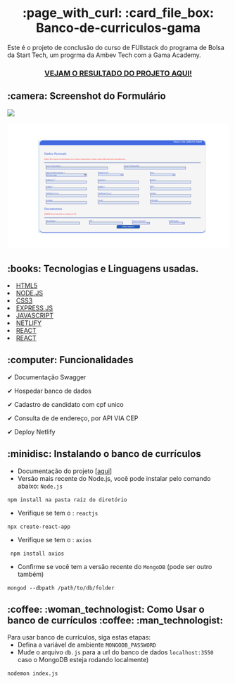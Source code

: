 
<h1 align="center"> :page_with_curl: :card_file_box: Banco-de-curriculos-gama </h1>

</hr>

Este é o projeto de conclusão do curso de FUllstack do programa de  Bolsa da Start Tech, um progrma da Ambev Tech com  a Gama Academy.

<h3 align="center">
<a href=" https://banco-de-curriculos.netlify.app/ ">VEJAM O RESULTADO DO PROJETO AQUI!<a>
</h3>


<h2> :camera:  Screenshot do  Formulário </h2>

</hr>
<img src=”https://github.com/Isabellalima86/banco-de-curriculos-gama/blob/main/screenshot.png”>

![image](https://github.com/Isabellalima86/banco-de-curriculos-gama/blob/main/screenshot.png)


<h2> :books: Tecnologias e  Linguagens  usadas. </h2>
</hr>
<li> <a href="https://dev.w3.org/html5/html-author/"> HTML5 </a>
<li> <a href="https://nodejs.org/en/"> NODE.JS </a>
<li> <a href="https://www.w3schools.com/css/"> CSS3 </a>
<li> <a href="https://expressjs.com/pt-br/"> EXPRESS JS </a>
<li> <a href="https://developer.mozilla.org/en-US/docs/Web/JavaScript"> JAVASCRIPT </a>
<li> <a href="https://www.netlify.com/"> NETLIFY </a>
<li> <a href="https://pt-br.reactjs.org/"> REACT </a>
<li> <a href="https://www.npmjs.com/package/axios"> REACT </a>


<h2> 	:computer: Funcionalidades</h2>
</hr>

<p>&#10004;  Documentação Swagger<br>
<p>&#10004; Hospedar banco de dados<br>
<p>&#10004; Cadastro de candidato com cpf unico <br>
<p>&#10004; Consulta de de endereço, por API VIA CEP<br>
<p>&#10004; Deploy Netlify<br>



<h2> :minidisc: Instalando o banco de currículos </h2>
</hr>

* Documentação do projeto [[aqui](http://localhost:3550/docs/)]
* Versão mais recente do Node.js, você pode instalar pelo comando abaixo: `Node.js`
  
```
npm install na pasta raíz do diretório
```
 
* Verifique se tem o : `reactjs`
  
```
npx create-react-app
```

* Verifique se tem o : `axios`
  
```
 npm install axios
```

 
* Confirme se você tem a versão recente do `MongoDB` (pode ser outro também)
  
```
mongod --dbpath /path/to/db/folder
```

<h2> :coffee:	:woman_technologist: Como Usar o banco de currículos :coffee: :man_technologist: </h2> 
</hr>
Para usar banco de currículos, siga estas etapas:
  
* Defina a variável de ambiente `MONGODB_PASSWORD`
* Mude o arquivo `db.js` para a url do banco de dados `localhost:3550` caso o MongoDB esteja rodando localmente)

```
nodemon index.js
```
